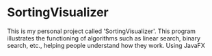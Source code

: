 # SortingVisualizer
This is my personal project called 'SortingVisualizer'.
This program illustrates the functioning of algorithms such as linear search, binary search, etc., helping people understand how they work.
Using JavaFX
